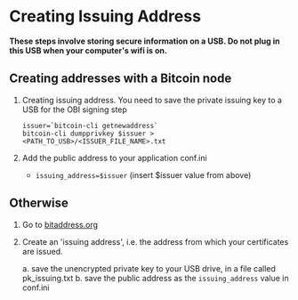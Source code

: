 # Creating Issuing Address

__These steps involve storing secure information on a USB. Do not plug in this USB when your computer's wifi is on.__

## Creating addresses with a Bitcoin node

1. Creating issuing address. You need to save the private issuing key to a USB for the OBI signing step

    ```
    issuer=`bitcoin-cli getnewaddress`
    bitcoin-cli dumpprivkey $issuer > <PATH_TO_USB>/<ISSUER_FILE_NAME>.txt
    ```

2. Add the public address to your application conf.ini
    - `issuing_address=$issuer` (insert $issuer value from above)


## Otherwise

1. Go to [bitaddress.org](http://bitaddress.org)
2. Create an 'issuing address', i.e. the address from which your certificates are issued.

    a. save the unencrypted private key to your USB drive, in a file called pk_issuing.txt
    b. save the public address as the `issuing_address` value in conf.ini



